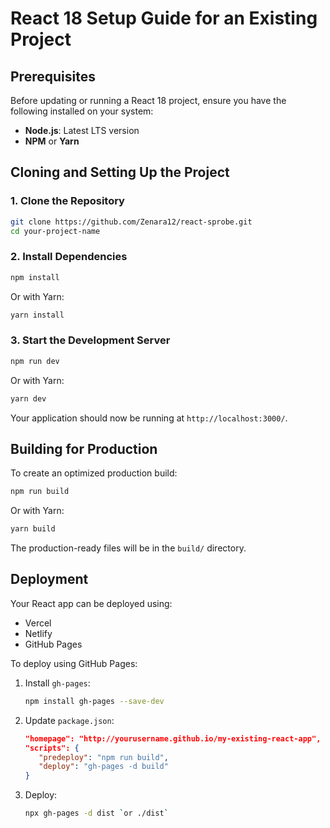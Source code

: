 # React 18 Setup Guide for an Existing Project

## Prerequisites
Before updating or running a React 18 project, ensure you have the following installed on your system:

- **Node.js**: Latest LTS version
- **NPM** or **Yarn**

## Cloning and Setting Up the Project

### 1. Clone the Repository
```sh
git clone https://github.com/Zenara12/react-sprobe.git
cd your-project-name
```

### 2. Install Dependencies
```sh
npm install
```
Or with Yarn:
```sh
yarn install
```

### 3. Start the Development Server
```sh
npm run dev
```
Or with Yarn:
```sh
yarn dev
```

Your application should now be running at `http://localhost:3000/`.

## Building for Production
To create an optimized production build:
```sh
npm run build
```
Or with Yarn:
```sh
yarn build
```

The production-ready files will be in the `build/` directory.


## Deployment
Your React app can be deployed using:
- Vercel
- Netlify
- GitHub Pages

To deploy using GitHub Pages:
1. Install `gh-pages`:
   ```sh
   npm install gh-pages --save-dev
   ```
2. Update `package.json`:
   ```json
   "homepage": "http://yourusername.github.io/my-existing-react-app",
   "scripts": {
      "predeploy": "npm run build",
      "deploy": "gh-pages -d build"
   }
   ```
3. Deploy:
   ```sh
   npx gh-pages -d dist `or ./dist`
   ```
